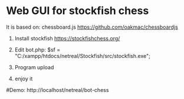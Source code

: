Web GUI for stockfish chess
===========================

It is based on: chessboard.js
https://github.com/oakmac/chessboardjs

1. Install stockfish
https://stockfishchess.org/

2. Edit bot.php: $sf  = "C:/xampp/htdocs/netreal/Stockfish/src/stockfish.exe";

3. Program upload

4. enjoy it

#Demo: http://localhost/netreal/bot-chess
